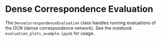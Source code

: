 
# Dense Correspondence Evaluation

The `DenseCorrespondenceEvaluation` class handles running evaluations of the DCN (dense correspondence network). See the notebook `evaluation_plots_example.ipynb` for usage.
